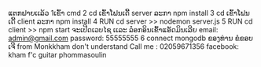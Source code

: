 
ແຕກຟາຍເເລ້ວ 
1ເຂົ້າ cmd
2 cd ເຂົ້າໂຟນເດີ້ server ລະກາ npm install
3 cd ເຂົ້າໂຟນເດີ້ client ລະກາ npm install
4 RUN  cd server >> nodemon server.js 
5 RUN cd client >> npm start  ຈະເປີດເວບໄຊ ເເລະ ລ໋ອກອິນເຂົ້າແອັດມິນເລີຍ email: admin@gmail.com  password: 55555555
6 connect mongodb ຂອງທ່ານ 
           ຂໍຂອບເຈີ
from Monkkham 
don't understand
Call me : 02059671356
facebook: kham f'c guitar phommasoulin
